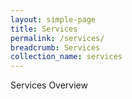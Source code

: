 ```yaml
---
layout: simple-page
title: Services
permalink: /services/
breadcrumb: Services
collection_name: services
---
```

Services Overview
